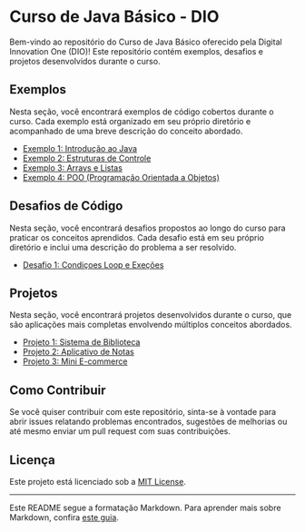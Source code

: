 # Curso de Java Básico - DIO

Bem-vindo ao repositório do Curso de Java Básico oferecido pela Digital Innovation One (DIO)! Este repositório contém exemplos, desafios e projetos desenvolvidos durante o curso.

## Exemplos

Nesta seção, você encontrará exemplos de código cobertos durante o curso. Cada exemplo está organizado em seu próprio diretório e acompanhado de uma breve descrição do conceito abordado.

- [Exemplo 1: Introdução ao Java](exemplos/introducao-java)
- [Exemplo 2: Estruturas de Controle](exemplos/estruturas-controle)
- [Exemplo 3: Arrays e Listas](exemplos/arrays-listas)
- [Exemplo 4: POO (Programação Orientada a Objetos)](exemplos/poo)

## Desafios de Código

Nesta seção, você encontrará desafios propostos ao longo do curso para praticar os conceitos aprendidos. Cada desafio está em seu próprio diretório e inclui uma descrição do problema a ser resolvido.

- [Desafio 1: Condiçoes Loop e Exeções](desafio-de-codigo/condições-loops-e-execoes-java)

## Projetos

Nesta seção, você encontrará projetos desenvolvidos durante o curso, que são aplicações mais completas envolvendo múltiplos conceitos abordados.

- [Projeto 1: Sistema de Biblioteca](projetos/biblioteca)
- [Projeto 2: Aplicativo de Notas](projetos/aplicativo-notas)
- [Projeto 3: Mini E-commerce](projetos/mini-ecommerce)

## Como Contribuir

Se você quiser contribuir com este repositório, sinta-se à vontade para abrir issues relatando problemas encontrados, sugestões de melhorias ou até mesmo enviar um pull request com suas contribuições.

## Licença

Este projeto está licenciado sob a [MIT License](LICENSE).

---

Este README segue a formatação Markdown. Para aprender mais sobre Markdown, confira [este guia](https://www.markdownguide.org/).
